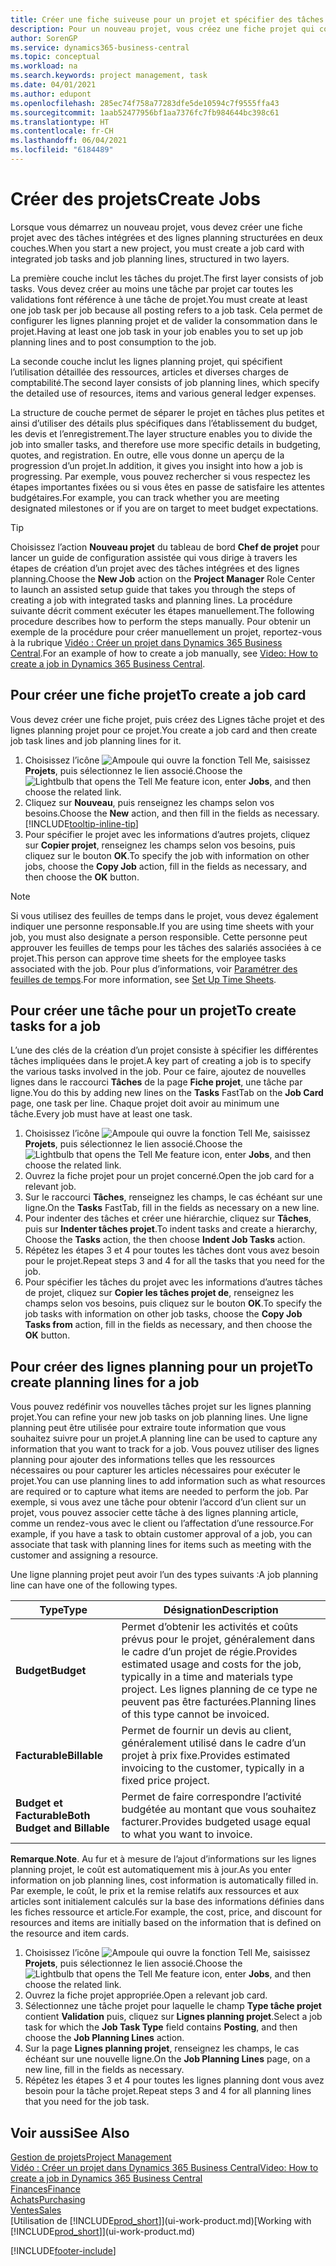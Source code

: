 ```yaml
---
title: Créer une fiche suiveuse pour un projet et spécifier des tâches| Microsoft Docs
description: Pour un nouveau projet, vous créez une fiche projet qui contient les tâches projet et les lignes planning, pour vous aider à gérer la progression et les budgets.
author: SorenGP
ms.service: dynamics365-business-central
ms.topic: conceptual
ms.workload: na
ms.search.keywords: project management, task
ms.date: 04/01/2021
ms.author: edupont
ms.openlocfilehash: 285ec74f758a77283dfe5de10594c7f9555ffa43
ms.sourcegitcommit: 1aab52477956bf1aa7376fc7fb984644bc398c61
ms.translationtype: HT
ms.contentlocale: fr-CH
ms.lasthandoff: 06/04/2021
ms.locfileid: "6184489"
---
```

# <a name="create-jobs"></a><span data-ttu-id="7ab04-103">Créer des projets</span><span class="sxs-lookup"><span data-stu-id="7ab04-103">Create Jobs</span></span>
<span data-ttu-id="7ab04-104">Lorsque vous démarrez un nouveau projet, vous devez créer une fiche projet avec des tâches intégrées et des lignes planning structurées en deux couches.</span><span class="sxs-lookup"><span data-stu-id="7ab04-104">When you start a new project, you must create a job card with integrated job tasks and job planning lines, structured in two layers.</span></span>  

<span data-ttu-id="7ab04-105">La première couche inclut les tâches du projet.</span><span class="sxs-lookup"><span data-stu-id="7ab04-105">The first layer consists of job tasks.</span></span> <span data-ttu-id="7ab04-106">Vous devez créer au moins une tâche par projet car toutes les validations font référence à une tâche de projet.</span><span class="sxs-lookup"><span data-stu-id="7ab04-106">You must create at least one job task per job because all posting refers to a job task.</span></span> <span data-ttu-id="7ab04-107">Cela permet de configurer les lignes planning projet et de valider la consommation dans le projet.</span><span class="sxs-lookup"><span data-stu-id="7ab04-107">Having at least one job task in your job enables you to set up job planning lines and to post consumption to the job.</span></span>

<span data-ttu-id="7ab04-108">La seconde couche inclut les lignes planning projet, qui spécifient l’utilisation détaillée des ressources, articles et diverses charges de comptabilité.</span><span class="sxs-lookup"><span data-stu-id="7ab04-108">The second layer consists of job planning lines, which specify the detailed use of resources, items and various general ledger expenses.</span></span>

<span data-ttu-id="7ab04-109">La structure de couche permet de séparer le projet en tâches plus petites et ainsi d’utiliser des détails plus spécifiques dans l’établissement du budget, les devis et l’enregistrement.</span><span class="sxs-lookup"><span data-stu-id="7ab04-109">The layer structure enables you to divide the job into smaller tasks, and therefore use more specific details in budgeting, quotes, and registration.</span></span> <span data-ttu-id="7ab04-110">En outre, elle vous donne un aperçu de la progression d’un projet.</span><span class="sxs-lookup"><span data-stu-id="7ab04-110">In addition, it gives you insight into how a job is progressing.</span></span> <span data-ttu-id="7ab04-111">Par exemple, vous pouvez rechercher si vous respectez les étapes importantes fixées ou si vous êtes en passe de satisfaire les attentes budgétaires.</span><span class="sxs-lookup"><span data-stu-id="7ab04-111">For example, you can track whether you are meeting designated milestones or if you are on target to meet budget expectations.</span></span>

> [!TIP]
> <span data-ttu-id="7ab04-112">Choisissez l’action **Nouveau projet** du tableau de bord **Chef de projet** pour lancer un guide de configuration assistée qui vous dirige à travers les étapes de création d’un projet avec des tâches intégrées et des lignes planning.</span><span class="sxs-lookup"><span data-stu-id="7ab04-112">Choose the **New Job** action on the **Project Manager** Role Center to launch an assisted setup guide that takes you through the steps of creating a job with integrated tasks and planning lines.</span></span> <span data-ttu-id="7ab04-113">La procédure suivante décrit comment exécuter les étapes manuellement.</span><span class="sxs-lookup"><span data-stu-id="7ab04-113">The following procedure describes how to perform the steps manually.</span></span> <span data-ttu-id="7ab04-114">Pour obtenir un exemple de la procédure pour créer manuellement un projet, reportez-vous à la rubrique [Vidéo : Créer un projet dans Dynamics 365 Business Central](https://www.youtube.com/watch?v=VqaPWr7BWmw).</span><span class="sxs-lookup"><span data-stu-id="7ab04-114">For an example of how to create a job manually, see [Video: How to create a job in Dynamics 365 Business Central](https://www.youtube.com/watch?v=VqaPWr7BWmw).</span></span>

## <a name="to-create-a-job-card"></a><span data-ttu-id="7ab04-115">Pour créer une fiche projet</span><span class="sxs-lookup"><span data-stu-id="7ab04-115">To create a job card</span></span>
<span data-ttu-id="7ab04-116">Vous devez créer une fiche projet, puis créez des Lignes tâche projet et des lignes planning projet pour ce projet.</span><span class="sxs-lookup"><span data-stu-id="7ab04-116">You create a job card and then create job task lines and job planning lines for it.</span></span>

1. <span data-ttu-id="7ab04-117">Choisissez l’icône ![Ampoule qui ouvre la fonction Tell Me](media/ui-search/search_small.png "Dites-moi ce que vous voulez faire"), saisissez **Projets**, puis sélectionnez le lien associé.</span><span class="sxs-lookup"><span data-stu-id="7ab04-117">Choose the ![Lightbulb that opens the Tell Me feature](media/ui-search/search_small.png "Tell me what you want to do") icon, enter **Jobs**, and then choose the related link.</span></span>  
2. <span data-ttu-id="7ab04-118">Cliquez sur **Nouveau**, puis renseignez les champs selon vos besoins.</span><span class="sxs-lookup"><span data-stu-id="7ab04-118">Choose the **New** action, and then fill in the fields as necessary.</span></span> [!INCLUDE[tooltip-inline-tip](includes/tooltip-inline-tip_md.md)]
3. <span data-ttu-id="7ab04-119">Pour spécifier le projet avec les informations d’autres projets, cliquez sur **Copier projet**, renseignez les champs selon vos besoins, puis cliquez sur le bouton **OK**.</span><span class="sxs-lookup"><span data-stu-id="7ab04-119">To specify the job with information on other jobs, choose the **Copy Job** action, fill in the fields as necessary, and then choose the **OK** button.</span></span>

> [!NOTE]  
>   <span data-ttu-id="7ab04-120">Si vous utilisez des feuilles de temps dans le projet, vous devez également indiquer une personne responsable.</span><span class="sxs-lookup"><span data-stu-id="7ab04-120">If you are using time sheets with your job, you must also designate a person responsible.</span></span> <span data-ttu-id="7ab04-121">Cette personne peut approuver les feuilles de temps pour les tâches des salariés associées à ce projet.</span><span class="sxs-lookup"><span data-stu-id="7ab04-121">This person can approve time sheets for the employee tasks associated with the job.</span></span> <span data-ttu-id="7ab04-122">Pour plus d’informations, voir [Paramétrer des feuilles de temps](projects-how-setup-time-sheets.md).</span><span class="sxs-lookup"><span data-stu-id="7ab04-122">For more information, see [Set Up Time Sheets](projects-how-setup-time-sheets.md).</span></span>

## <a name="to-create-tasks-for-a-job"></a><span data-ttu-id="7ab04-123">Pour créer une tâche pour un projet</span><span class="sxs-lookup"><span data-stu-id="7ab04-123">To create tasks for a job</span></span>
<span data-ttu-id="7ab04-124">L’une des clés de la création d’un projet consiste à spécifier les différentes tâches impliquées dans le projet.</span><span class="sxs-lookup"><span data-stu-id="7ab04-124">A key part of creating a job is to specify the various tasks involved in the job.</span></span> <span data-ttu-id="7ab04-125">Pour ce faire, ajoutez de nouvelles lignes dans le raccourci **Tâches** de la page **Fiche projet**, une tâche par ligne.</span><span class="sxs-lookup"><span data-stu-id="7ab04-125">You do this by adding new lines on the **Tasks** FastTab on the **Job Card** page, one task per line.</span></span> <span data-ttu-id="7ab04-126">Chaque projet doit avoir au minimum une tâche.</span><span class="sxs-lookup"><span data-stu-id="7ab04-126">Every job must have at least one task.</span></span>

1. <span data-ttu-id="7ab04-127">Choisissez l’icône ![Ampoule qui ouvre la fonction Tell Me](media/ui-search/search_small.png "Dites-moi ce que vous voulez faire"), saisissez **Projets**, puis sélectionnez le lien associé.</span><span class="sxs-lookup"><span data-stu-id="7ab04-127">Choose the ![Lightbulb that opens the Tell Me feature](media/ui-search/search_small.png "Tell me what you want to do") icon, enter **Jobs**, and then choose the related link.</span></span>
2. <span data-ttu-id="7ab04-128">Ouvrez la fiche projet pour un projet concerné.</span><span class="sxs-lookup"><span data-stu-id="7ab04-128">Open the job card for a relevant job.</span></span>
3. <span data-ttu-id="7ab04-129">Sur le raccourci **Tâches**, renseignez les champs, le cas échéant sur une ligne.</span><span class="sxs-lookup"><span data-stu-id="7ab04-129">On the **Tasks** FastTab, fill in the fields as necessary on a new line.</span></span>
4. <span data-ttu-id="7ab04-130">Pour indenter des tâches et créer une hiérarchie, cliquez sur **Tâches**, puis sur **Indenter tâches projet**.</span><span class="sxs-lookup"><span data-stu-id="7ab04-130">To indent tasks and create a hierarchy, Choose the **Tasks** action, the then choose **Indent Job Tasks** action.</span></span>
5. <span data-ttu-id="7ab04-131">Répétez les étapes 3 et 4 pour toutes les tâches dont vous avez besoin pour le projet.</span><span class="sxs-lookup"><span data-stu-id="7ab04-131">Repeat steps 3 and 4 for all the tasks that you need for the job.</span></span>
6. <span data-ttu-id="7ab04-132">Pour spécifier les tâches du projet avec les informations d’autres tâches de projet, cliquez sur **Copier les tâches projet de**, renseignez les champs selon vos besoins, puis cliquez sur le bouton **OK**.</span><span class="sxs-lookup"><span data-stu-id="7ab04-132">To specify the job tasks with information on other job tasks, choose the **Copy Job Tasks from** action, fill in the fields as necessary, and then choose the **OK** button.</span></span>

## <a name="to-create-planning-lines-for-a-job"></a><span data-ttu-id="7ab04-133">Pour créer des lignes planning pour un projet</span><span class="sxs-lookup"><span data-stu-id="7ab04-133">To create planning lines for a job</span></span>
<span data-ttu-id="7ab04-134">Vous pouvez redéfinir vos nouvelles tâches projet sur les lignes planning projet.</span><span class="sxs-lookup"><span data-stu-id="7ab04-134">You can refine your new job tasks on job planning lines.</span></span> <span data-ttu-id="7ab04-135">Une ligne planning peut être utilisée pour extraire toute information que vous souhaitez suivre pour un projet.</span><span class="sxs-lookup"><span data-stu-id="7ab04-135">A planning line can be used to capture any information that you want to track for a job.</span></span> <span data-ttu-id="7ab04-136">Vous pouvez utiliser des lignes planning pour ajouter des informations telles que les ressources nécessaires ou pour capturer les articles nécessaires pour exécuter le projet.</span><span class="sxs-lookup"><span data-stu-id="7ab04-136">You can use planning lines to add information such as what resources are required or to capture what items are needed to perform the job.</span></span> <span data-ttu-id="7ab04-137">Par exemple, si vous avez une tâche pour obtenir l’accord d’un client sur un projet, vous pouvez associer cette tâche à des lignes planning article, comme un rendez-vous avec le client ou l’affectation d’une ressource.</span><span class="sxs-lookup"><span data-stu-id="7ab04-137">For example, if you have a task to obtain customer approval of a job, you can associate that task with planning lines for items such as meeting with the customer and assigning a resource.</span></span>  

<span data-ttu-id="7ab04-138">Une ligne planning projet peut avoir l’un des types suivants :</span><span class="sxs-lookup"><span data-stu-id="7ab04-138">A job planning line can have one of the following types.</span></span>  

| <span data-ttu-id="7ab04-139">Type</span><span class="sxs-lookup"><span data-stu-id="7ab04-139">Type</span></span> | <span data-ttu-id="7ab04-140">Désignation</span><span class="sxs-lookup"><span data-stu-id="7ab04-140">Description</span></span> |
| --- | --- |
| <span data-ttu-id="7ab04-141">**Budget**</span><span class="sxs-lookup"><span data-stu-id="7ab04-141">**Budget**</span></span> |<span data-ttu-id="7ab04-142">Permet d’obtenir les activités et coûts prévus pour le projet, généralement dans le cadre d’un projet de régie.</span><span class="sxs-lookup"><span data-stu-id="7ab04-142">Provides estimated usage and costs for the job, typically in a time and materials type project.</span></span> <span data-ttu-id="7ab04-143">Les lignes planning de ce type ne peuvent pas être facturées.</span><span class="sxs-lookup"><span data-stu-id="7ab04-143">Planning lines of this type cannot be invoiced.</span></span> |
| <span data-ttu-id="7ab04-144">**Facturable**</span><span class="sxs-lookup"><span data-stu-id="7ab04-144">**Billable**</span></span> |<span data-ttu-id="7ab04-145">Permet de fournir un devis au client, généralement utilisé dans le cadre d’un projet à prix fixe.</span><span class="sxs-lookup"><span data-stu-id="7ab04-145">Provides estimated invoicing to the customer, typically in a fixed price project.</span></span> |
| <span data-ttu-id="7ab04-146">**Budget et Facturable**</span><span class="sxs-lookup"><span data-stu-id="7ab04-146">**Both Budget and Billable**</span></span> |<span data-ttu-id="7ab04-147">Permet de faire correspondre l’activité budgétée au montant que vous souhaitez facturer.</span><span class="sxs-lookup"><span data-stu-id="7ab04-147">Provides budgeted usage equal to what you want to invoice.</span></span> |

<span data-ttu-id="7ab04-148">**Remarque**.</span><span class="sxs-lookup"><span data-stu-id="7ab04-148">**Note**.</span></span> <span data-ttu-id="7ab04-149">Au fur et à mesure de l’ajout d’informations sur les lignes planning projet, le coût est automatiquement mis à jour.</span><span class="sxs-lookup"><span data-stu-id="7ab04-149">As you enter information on job planning lines, cost information is automatically filled in.</span></span> <span data-ttu-id="7ab04-150">Par exemple, le coût, le prix et la remise relatifs aux ressources et aux articles sont initialement calculés sur la base des informations définies dans les fiches ressource et article.</span><span class="sxs-lookup"><span data-stu-id="7ab04-150">For example, the cost, price, and discount for resources and items are initially based on the information that is defined on the resource and item cards.</span></span>

1. <span data-ttu-id="7ab04-151">Choisissez l’icône ![Ampoule qui ouvre la fonction Tell Me](media/ui-search/search_small.png "Dites-moi ce que vous voulez faire"), saisissez **Projets**, puis sélectionnez le lien associé.</span><span class="sxs-lookup"><span data-stu-id="7ab04-151">Choose the ![Lightbulb that opens the Tell Me feature](media/ui-search/search_small.png "Tell me what you want to do") icon, enter **Jobs**, and then choose the related link.</span></span>
2. <span data-ttu-id="7ab04-152">Ouvrez la fiche projet appropriée.</span><span class="sxs-lookup"><span data-stu-id="7ab04-152">Open a relevant job card.</span></span>
3. <span data-ttu-id="7ab04-153">Sélectionnez une tâche projet pour laquelle le champ **Type tâche projet** contient **Validation** puis, cliquez sur **Lignes planning projet**.</span><span class="sxs-lookup"><span data-stu-id="7ab04-153">Select a job task for which the **Job Task Type** field contains **Posting**, and then choose the **Job Planning Lines** action.</span></span>  
4. <span data-ttu-id="7ab04-154">Sur la page **Lignes planning projet**, renseignez les champs, le cas échéant sur une nouvelle ligne.</span><span class="sxs-lookup"><span data-stu-id="7ab04-154">On the **Job Planning Lines** page, on a new line, fill in the fields as necessary.</span></span>
5. <span data-ttu-id="7ab04-155">Répétez les étapes 3 et 4 pour toutes les lignes planning dont vous avez besoin pour la tâche projet.</span><span class="sxs-lookup"><span data-stu-id="7ab04-155">Repeat steps 3 and 4 for all planning lines that you need for the job task.</span></span>

## <a name="see-also"></a><span data-ttu-id="7ab04-156">Voir aussi</span><span class="sxs-lookup"><span data-stu-id="7ab04-156">See Also</span></span>

[<span data-ttu-id="7ab04-157">Gestion de projets</span><span class="sxs-lookup"><span data-stu-id="7ab04-157">Project Management</span></span>](projects-manage-projects.md)  
[<span data-ttu-id="7ab04-158">Vidéo : Créer un projet dans Dynamics 365 Business Central</span><span class="sxs-lookup"><span data-stu-id="7ab04-158">Video: How to create a job in Dynamics 365 Business Central</span></span>](https://www.youtube.com/watch?v=VqaPWr7BWmw)  
[<span data-ttu-id="7ab04-159">Finances</span><span class="sxs-lookup"><span data-stu-id="7ab04-159">Finance</span></span>](finance.md)  
[<span data-ttu-id="7ab04-160">Achats</span><span class="sxs-lookup"><span data-stu-id="7ab04-160">Purchasing</span></span>](purchasing-manage-purchasing.md)  
[<span data-ttu-id="7ab04-161">Ventes</span><span class="sxs-lookup"><span data-stu-id="7ab04-161">Sales</span></span>](sales-manage-sales.md)  
<span data-ttu-id="7ab04-162">[Utilisation de [!INCLUDE[prod_short](includes/prod_short.md)]](ui-work-product.md)</span><span class="sxs-lookup"><span data-stu-id="7ab04-162">[Working with [!INCLUDE[prod_short](includes/prod_short.md)]](ui-work-product.md)</span></span>  


[!INCLUDE[footer-include](includes/footer-banner.md)]